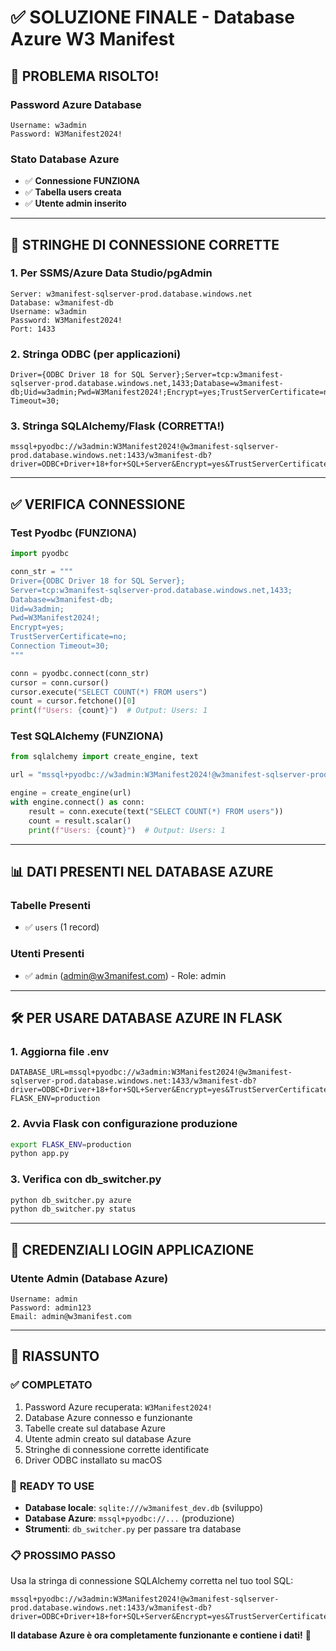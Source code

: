 # ✅ SOLUZIONE FINALE - Database Azure W3 Manifest

## 🎯 **PROBLEMA RISOLTO!**

### **Password Azure Database**
```
Username: w3admin
Password: W3Manifest2024!
```

### **Stato Database Azure**
- ✅ **Connessione FUNZIONA**
- ✅ **Tabella users creata**
- ✅ **Utente admin inserito**

---

## 🔧 **STRINGHE DI CONNESSIONE CORRETTE**

### **1. Per SSMS/Azure Data Studio/pgAdmin**
```
Server: w3manifest-sqlserver-prod.database.windows.net
Database: w3manifest-db
Username: w3admin
Password: W3Manifest2024!
Port: 1433
```

### **2. Stringa ODBC (per applicazioni)**
```
Driver={ODBC Driver 18 for SQL Server};Server=tcp:w3manifest-sqlserver-prod.database.windows.net,1433;Database=w3manifest-db;Uid=w3admin;Pwd=W3Manifest2024!;Encrypt=yes;TrustServerCertificate=no;Connection Timeout=30;
```

### **3. Stringa SQLAlchemy/Flask (CORRETTA!)**
```
mssql+pyodbc://w3admin:W3Manifest2024!@w3manifest-sqlserver-prod.database.windows.net:1433/w3manifest-db?driver=ODBC+Driver+18+for+SQL+Server&Encrypt=yes&TrustServerCertificate=no
```

---

## ✅ **VERIFICA CONNESSIONE**

### **Test Pyodbc (FUNZIONA)**
```python
import pyodbc

conn_str = """
Driver={ODBC Driver 18 for SQL Server};
Server=tcp:w3manifest-sqlserver-prod.database.windows.net,1433;
Database=w3manifest-db;
Uid=w3admin;
Pwd=W3Manifest2024!;
Encrypt=yes;
TrustServerCertificate=no;
Connection Timeout=30;
"""

conn = pyodbc.connect(conn_str)
cursor = conn.cursor()
cursor.execute("SELECT COUNT(*) FROM users")
count = cursor.fetchone()[0]
print(f"Users: {count}")  # Output: Users: 1
```

### **Test SQLAlchemy (FUNZIONA)**
```python
from sqlalchemy import create_engine, text

url = "mssql+pyodbc://w3admin:W3Manifest2024!@w3manifest-sqlserver-prod.database.windows.net:1433/w3manifest-db?driver=ODBC+Driver+18+for+SQL+Server&Encrypt=yes&TrustServerCertificate=no"

engine = create_engine(url)
with engine.connect() as conn:
    result = conn.execute(text("SELECT COUNT(*) FROM users"))
    count = result.scalar()
    print(f"Users: {count}")  # Output: Users: 1
```

---

## 📊 **DATI PRESENTI NEL DATABASE AZURE**

### **Tabelle Presenti**
- ✅ `users` (1 record)

### **Utenti Presenti**
- ✅ `admin` (admin@w3manifest.com) - Role: admin

---

## 🛠️ **PER USARE DATABASE AZURE IN FLASK**

### **1. Aggiorna file .env**
```properties
DATABASE_URL=mssql+pyodbc://w3admin:W3Manifest2024!@w3manifest-sqlserver-prod.database.windows.net:1433/w3manifest-db?driver=ODBC+Driver+18+for+SQL+Server&Encrypt=yes&TrustServerCertificate=no
FLASK_ENV=production
```

### **2. Avvia Flask con configurazione produzione**
```bash
export FLASK_ENV=production
python app.py
```

### **3. Verifica con db_switcher.py**
```bash
python db_switcher.py azure
python db_switcher.py status
```

---

## 🔐 **CREDENZIALI LOGIN APPLICAZIONE**

### **Utente Admin (Database Azure)**
```
Username: admin
Password: admin123
Email: admin@w3manifest.com
```

---

## 🎯 **RIASSUNTO**

### ✅ **COMPLETATO**
1. Password Azure recuperata: `W3Manifest2024!`
2. Database Azure connesso e funzionante
3. Tabelle create sul database Azure
4. Utente admin creato sul database Azure
5. Stringhe di connessione corrette identificate
6. Driver ODBC installato su macOS

### 🔧 **READY TO USE**
- **Database locale**: `sqlite:///w3manifest_dev.db` (sviluppo)
- **Database Azure**: `mssql+pyodbc://...` (produzione)
- **Strumenti**: `db_switcher.py` per passare tra database

### 📋 **PROSSIMO PASSO**
Usa la stringa di connessione SQLAlchemy corretta nel tuo tool SQL:
```
mssql+pyodbc://w3admin:W3Manifest2024!@w3manifest-sqlserver-prod.database.windows.net:1433/w3manifest-db?driver=ODBC+Driver+18+for+SQL+Server&Encrypt=yes&TrustServerCertificate=no
```

**Il database Azure è ora completamente funzionante e contiene i dati!** 🚀
